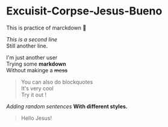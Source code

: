 
# Excuisit-Corpse-Jesus-Bueno
  
This is practice of marckdown :metal:
  
*This is a second line*  
Still another line.  
  
I'm just another user  
Trying some **markdown**  
Without makinge a ~~mess~~  
  
> You can also do blockquotes  
> It's very cool  
> Try it out !  

*Adding random sentences*
**With different styles.**
>Hello Jesus!
